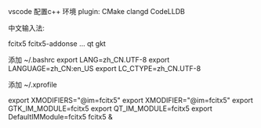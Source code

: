 

vscode 配置c++ 环境 
plugin: CMake  clangd  CodeLLDB

中文输入法:

fcitx5  fcitx5-addonse  ... qt gkt

添加 ~/.bashrc
export LANG=zh_CN.UTF-8
export LANGUAGE=zh_CN:en_US
export LC_CTYPE=zh_CN.UTF-8

添加  ~/.xprofile

export XMODIFIERS="@im=fcitx5"
export XMODIFIER="@im=fcitx5"
export GTK_IM_MODULE=fcitx5
export QT_IM_MODULE=fcitx5
export DefaultIMModule=fcitx5
fcitx5 &

